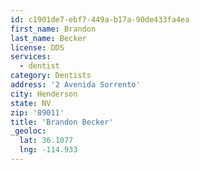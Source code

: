 ```yaml
---
id: c1901de7-ebf7-449a-b17a-90de433fa4ea
first_name: Brandon
last_name: Becker
license: DDS
services:
  - dentist
category: Dentists
address: '2 Avenida Sorrento'
city: Henderson
state: NV
zip: '89011'
title: 'Brandon Becker'
_geoloc:
  lat: 36.1077
  lng: -114.933
---
```

